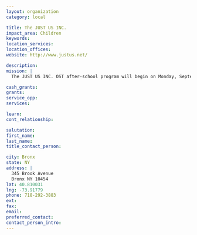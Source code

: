 ```yaml
---
layout: organization
category: local

title: The JUST US INC.
impact_area: Children
keywords: 
location_services: 
location_offices: 
website: http://www.justus.net/

description: 
mission: |
  The JUST US INC. OST after-school program will begin on Monday, September 22, 2008. The JUST US program will offer homework assistance, tutoring and recreational activities. The program hours are as follows; Monday-Friday, from 3:05 p.m. to 5:05 p.m. A snack will be provided for students upon entering the cafeteria. Parents are to fill out the application for the After-School Program and return it to the Just Us Inc. Program Coordinator. Please note that all students who wish to participate in the after-school program will go directly to the cafeteria at dismissal. Students who leave the building at dismissal will not be permitted to re-enter for the after-school program.

cash_grants: 
grants: 
service_opp: 
services: 

learn: 
cont_relationship: 

salutation: 
first_name: 
last_name: 
title_contact_person: 

city: Bronx
state: NY
address: |
  345 Brook Avenue    
  Bronx NY 10454
lat: 40.810031
lng: -73.91779
phone: 718-292-3883
ext: 
fax: 
email: 
preferred_contact: 
contact_person_intro: 
---
```

